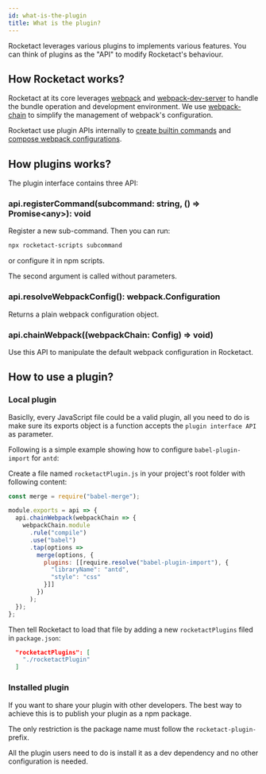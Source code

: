 ```yaml
---
id: what-is-the-plugin
title: What is the plugin?
---
```


Rocketact leverages various plugins to implements various features. You can think of plugins as the "API" to modify Rocketact's behaviour.

## How Rocketact works?

Rocketact at its core leverages [webpack](https://webpack.js.org/) and [webpack-dev-server](https://github.com/webpack/webpack-dev-server) to handle the bundle operation and development environment. We use [webpack-chain](https://github.com/neutrinojs/webpack-chain) to simplify the management of webpack's configuration.

Rocketact use plugin APIs internally to [create builtin commands](https://github.com/jdf2e/rocketact/tree/master/packages/rocketact-scripts/src/commands) and [compose webpack configurations](https://github.com/jdf2e/rocketact/tree/master/packages/rocketact-scripts/src/config/webpack).

## How plugins works?

The plugin interface contains three API:

### api.registerCommand(subcommand: string, () => Promise\<any\>): void

Register a new sub-command. Then you can run:

```bash
npx rocketact-scripts subcommand
```

or configure it in npm scripts.

The second argument is called without parameters.

### api.resolveWebpackConfig(): webpack.Configuration

Returns a plain webpack configuration object.

### api.chainWebpack((webpackChain: Config) => void)

Use this API to manipulate the default webpack configuration in Rocketact.

## How to use a plugin?

### Local plugin

Basiclly, every JavaScript file could be a valid plugin, all you need to do is make sure its exports object is a function accepts the `plugin interface API` as parameter.

Following is a simple example showing how to configure `babel-plugin-import` for `antd`:

Create a file named `rocketactPlugin.js` in your project's root folder with following content:

```js
const merge = require("babel-merge");

module.exports = api => {
  api.chainWebpack(webpackChain => {
    webpackChain.module
      .rule("compile")
      .use("babel")
      .tap(options =>
        merge(options, {
          plugins: [[require.resolve("babel-plugin-import"), {
            "libraryName": "antd",
            "style": "css"
          }]]
        })
      );
  });
};
```

Then tell Rocketact to load that file by adding a new `rocketactPlugins` filed in `package.json`:

```json
  "rocketactPlugins": [
    "./rocketactPlugin"
  ]
```

### Installed plugin

If you want to share your plugin with other developers. The best way to achieve this is to publish your plugin as a npm package. 

The only restriction is the package name must follow the `rocketact-plugin-` prefix.

All the plugin users need to do is install it as a dev dependency and no other configuration is needed.